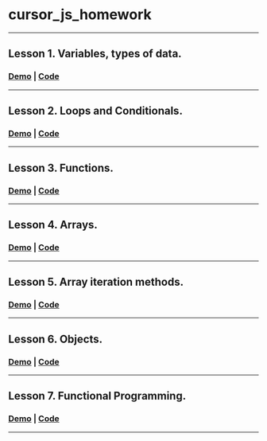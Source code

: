 # cursor_js_homework
***
## Lesson 1. Variables, types of data.
### [Demo](https://simplypurr.github.io/cursor_homework/01-base-homework/) | [Code](https://github.com/Simplypurr/cursor_homework/blob/main/01-base-homework/main.js)
***
## Lesson 2. Loops and Conditionals.
### [Demo](https://simplypurr.github.io/cursor_homework/02-loops-and-conditionals/) | [Code](https://github.com/Simplypurr/cursor_homework/blob/main/02-loops-and-conditionals/main.js)
***
## Lesson 3. Functions.
### [Demo](https://simplypurr.github.io/cursor_homework/03-functions/) | [Code](https://github.com/Simplypurr/cursor_homework/blob/main/03-functions/main.js)
***
## Lesson 4. Arrays.
### [Demo](https://simplypurr.github.io/cursor_homework/04-arrays/) | [Code](https://github.com/Simplypurr/cursor_homework/blob/main/04-arrays/main.js)
***
## Lesson 5. Array iteration methods.
### [Demo](https://simplypurr.github.io/cursor_homework/05-array-iteration/) | [Code](https://github.com/Simplypurr/cursor_homework/blob/main/05-array-iteration/main.js)
***
## Lesson 6. Objects.
### [Demo](https://simplypurr.github.io/cursor_homework/06-objects/) | [Code](https://github.com/Simplypurr/cursor_homework/blob/main/06-objects/main.js)
***
## Lesson 7. Functional Programming.
### [Demo](https://simplypurr.github.io/cursor_homework/07-functional-programming/) | [Code](https://github.com/Simplypurr/cursor_homework/blob/main/07-functional-programming/main.js)
***

